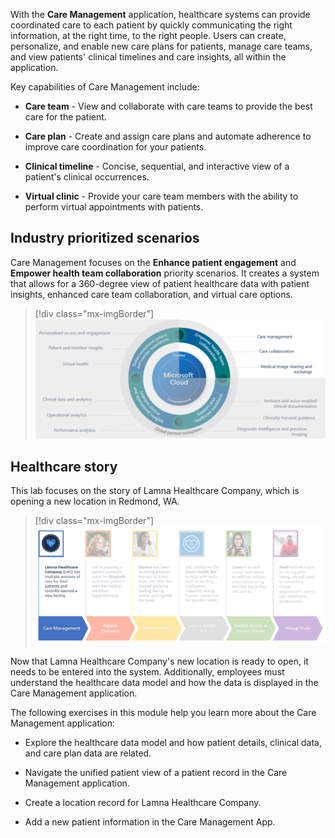 With the **Care Management** application, healthcare systems can provide coordinated care to each patient by quickly communicating the right information, at the right time, to the right people. Users can create, personalize, and enable new care plans for patients, manage care teams, and view patients' clinical timelines and care insights, all within the application.

Key capabilities of Care Management include:

-   **Care team** - View and collaborate with care teams to provide the best care for the patient.

-   **Care plan** - Create and assign care plans and automate adherence to improve care coordination for your patients.

-   **Clinical timeline** - Concise, sequential, and interactive view of a patient's clinical occurrences.

-   **Virtual clinic** - Provide your care team members with the ability to perform virtual appointments with patients.

## Industry prioritized scenarios

Care Management focuses on the **Enhance patient engagement** and **Empower health team collaboration** priority scenarios. It creates a system that allows for a 360-degree view of patient healthcare data with patient insights, enhanced care team collaboration, and virtual care options.

> [!div class="mx-imgBorder"]
> [![Diagram of patient engagement and team collaboration.](../media/engagement-collaboration.png)](../media/engagement-collaboration.png#lightbox)

## Healthcare story

This lab focuses on the story of Lamna Healthcare Company, which is opening a new location in Redmond, WA.

> [!div class="mx-imgBorder"]
> [![Diagram of the healthcare data model basics with Care Management highlighted.](../media/care-management.png)](../media/care-management.png#lightbox)

Now that Lamna Healthcare Company's new location is ready to open, it needs to be entered into the system. Additionally, employees must understand the healthcare data model and how the data is displayed in the Care Management application.

The following exercises in this module help you learn more about the Care Management application:

- Explore the healthcare data model and how patient details, clinical data, and care plan data are related.

- Navigate the unified patient view of a patient record in the Care Management application.

- Create a location record for Lamna Healthcare Company.

- Add a new patient information in the Care Management App.
